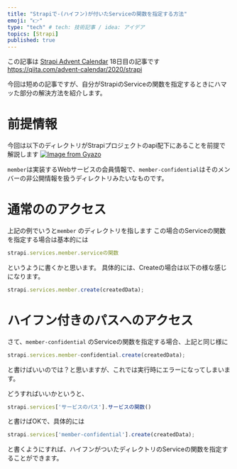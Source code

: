 ```yaml
---
title: "Strapiで-(ハイフン)が付いたServiceの関数を指定する方法"
emoji: "👉"
type: "tech" # tech: 技術記事 / idea: アイデア
topics: [Strapi]
published: true
---
```

この記事は [Strapi Advent Calendar](https://qiita.com/advent-calendar/2020/strapi) 18日目の記事です
https://qiita.com/advent-calendar/2020/strapi

今回は短めの記事ですが、自分がStrapiのServiceの関数を指定するときにハマッた部分の解決方法を紹介します。

# 前提情報
今回は以下のディレクトリがStrapiプロジェクトのapi配下にあることを前提で解説します
[![Image from Gyazo](https://i.gyazo.com/fddb6644301a56be6fcd60a228673665.png)](https://gyazo.com/fddb6644301a56be6fcd60a228673665)

`member`は実装するWebサービスの会員情報で、`member-confidential`はそのメンバーの非公開情報を扱うディレクトリみたいなものです。


# 通常ののアクセス
上記の例でいうと`member` のディレクトリを指します
この場合のServiceの関数を指定する場合は基本的には

```js
strapi.services.member.serviceの関数
```

というように書くかと思います。
具体的には、Createの場合は以下の様な感じになります。

```js
strapi.services.member.create(createdData);
```

# ハイフン付きのパスへのアクセス
さて、`member-confidential` のServiceの関数を指定する場合、上記と同じ様に

```js
strapi.services.member-confidential.create(createdData);
```

と書けばいいのでは？と思いますが、これでは実行時にエラーになってしまいます。


どうすればいいかというと、
```js
strapi.services['サービスのパス'].サービスの関数()
```

と書けばOKで、具体的には

```js
strapi.services['member-confidential'].create(createdData);
```

と書くようにすれば、ハイフンがついたディレクトリのServiceの関数を指定することができます。

